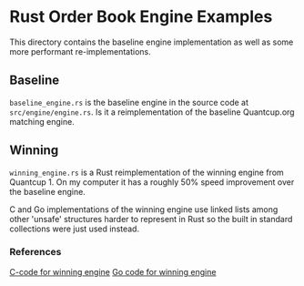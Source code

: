 # Rust Order Book Engine Examples

This directory contains the baseline engine implementation as well as some more performant re-implementations.

## Baseline

`baseline_engine.rs` is the baseline engine in the source code at `src/engine/engine.rs`. Is it a reimplementation of the baseline Quantcup.org matching engine.

## Winning

`winning_engine.rs` is a Rust reimplementation of the winning engine from Quantcup 1. On my computer it has a roughly 50% speed improvement over the baseline engine.

C and Go implementations of the winning engine use linked lists among other 'unsafe' structures harder to represent in Rust so the built in standard collections were just used instead.

### References

[C-code for winning engine](https://gist.github.com/druska/d6ce3f2bac74db08ee9007cdf98106ef)
[Go code for winning engine](https://github.com/rdingwall/go-quantcup)
